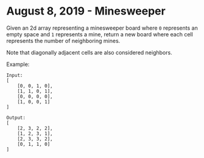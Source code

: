 # August 8, 2019 - Minesweeper

Given an 2d array representing a minesweeper board where `0` represents an 
empty space and `1` represents a mine, return a new board where each cell 
represents the number of neighboring mines.

Note that diagonally adjacent cells are also considered neighbors.

Example:
```
Input:
[
    [0, 0, 1, 0],
    [1, 1, 0, 1],
    [0, 0, 0, 0],
    [1, 0, 0, 1]
]

Output: 
[
    [2, 3, 2, 2],
    [1, 2, 3, 1],
    [2, 3, 3, 2],
    [0, 1, 1, 0]
]
```